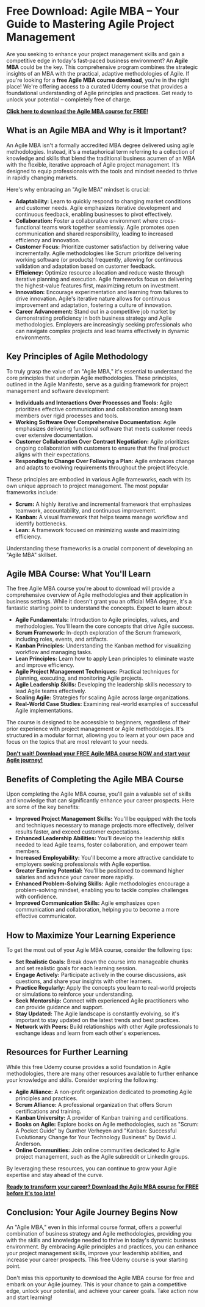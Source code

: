 # Free Download: Agile MBA – Your Guide to Mastering Agile Project Management

Are you seeking to enhance your project management skills and gain a competitive edge in today's fast-paced business environment? An **Agile MBA** could be the key. This comprehensive program combines the strategic insights of an MBA with the practical, adaptive methodologies of Agile. If you're looking for a **free Agile MBA course download**, you're in the right place! We're offering access to a curated Udemy course that provides a foundational understanding of Agile principles and practices. Get ready to unlock your potential – completely free of charge.

[**Click here to download the Agile MBA course for FREE!**](https://udemywork.com/agile-mba)

## What is an Agile MBA and Why is it Important?

An Agile MBA isn't a formally accredited MBA degree delivered using agile methodologies. Instead, it's a metaphorical term referring to a collection of knowledge and skills that blend the traditional business acumen of an MBA with the flexible, iterative approach of Agile project management. It’s designed to equip professionals with the tools and mindset needed to thrive in rapidly changing markets.

Here's why embracing an "Agile MBA" mindset is crucial:

*   **Adaptability:** Learn to quickly respond to changing market conditions and customer needs. Agile emphasizes iterative development and continuous feedback, enabling businesses to pivot effectively.
*   **Collaboration:** Foster a collaborative environment where cross-functional teams work together seamlessly. Agile promotes open communication and shared responsibility, leading to increased efficiency and innovation.
*   **Customer Focus:** Prioritize customer satisfaction by delivering value incrementally. Agile methodologies like Scrum prioritize delivering working software (or products) frequently, allowing for continuous validation and adaptation based on customer feedback.
*   **Efficiency:** Optimize resource allocation and reduce waste through iterative planning and execution. Agile frameworks focus on delivering the highest-value features first, maximizing return on investment.
*   **Innovation:** Encourage experimentation and learning from failures to drive innovation. Agile's iterative nature allows for continuous improvement and adaptation, fostering a culture of innovation.
*   **Career Advancement:** Stand out in a competitive job market by demonstrating proficiency in both business strategy and Agile methodologies. Employers are increasingly seeking professionals who can navigate complex projects and lead teams effectively in dynamic environments.

## Key Principles of Agile Methodology

To truly grasp the value of an "Agile MBA," it's essential to understand the core principles that underpin Agile methodologies. These principles, outlined in the Agile Manifesto, serve as a guiding framework for project management and software development:

*   **Individuals and Interactions Over Processes and Tools:** Agile prioritizes effective communication and collaboration among team members over rigid processes and tools.
*   **Working Software Over Comprehensive Documentation:** Agile emphasizes delivering functional software that meets customer needs over extensive documentation.
*   **Customer Collaboration Over Contract Negotiation:** Agile prioritizes ongoing collaboration with customers to ensure that the final product aligns with their expectations.
*   **Responding to Change Over Following a Plan:** Agile embraces change and adapts to evolving requirements throughout the project lifecycle.

These principles are embodied in various Agile frameworks, each with its own unique approach to project management. The most popular frameworks include:

*   **Scrum:** A highly iterative and incremental framework that emphasizes teamwork, accountability, and continuous improvement.
*   **Kanban:** A visual framework that helps teams manage workflow and identify bottlenecks.
*   **Lean:** A framework focused on minimizing waste and maximizing efficiency.

Understanding these frameworks is a crucial component of developing an "Agile MBA" skillset.

## Agile MBA Course: What You'll Learn

The free Agile MBA course you're about to download will provide a comprehensive overview of Agile methodologies and their application in business settings. While it doesn't grant you an official MBA degree, it's a fantastic starting point to understand the concepts. Expect to learn about:

*   **Agile Fundamentals:** Introduction to Agile principles, values, and methodologies. You'll learn the core concepts that drive Agile success.
*   **Scrum Framework:** In-depth exploration of the Scrum framework, including roles, events, and artifacts.
*   **Kanban Principles:** Understanding the Kanban method for visualizing workflow and managing tasks.
*   **Lean Principles:** Learn how to apply Lean principles to eliminate waste and improve efficiency.
*   **Agile Project Management Techniques:** Practical techniques for planning, executing, and monitoring Agile projects.
*   **Agile Leadership Skills:** Developing the leadership skills necessary to lead Agile teams effectively.
*   **Scaling Agile:** Strategies for scaling Agile across large organizations.
*   **Real-World Case Studies:** Examining real-world examples of successful Agile implementations.

The course is designed to be accessible to beginners, regardless of their prior experience with project management or Agile methodologies. It's structured in a modular format, allowing you to learn at your own pace and focus on the topics that are most relevant to your needs.

[**Don't wait! Download your FREE Agile MBA course NOW and start your Agile journey!**](https://udemywork.com/agile-mba)

## Benefits of Completing the Agile MBA Course

Upon completing the Agile MBA course, you'll gain a valuable set of skills and knowledge that can significantly enhance your career prospects. Here are some of the key benefits:

*   **Improved Project Management Skills:** You'll be equipped with the tools and techniques necessary to manage projects more effectively, deliver results faster, and exceed customer expectations.
*   **Enhanced Leadership Abilities:** You'll develop the leadership skills needed to lead Agile teams, foster collaboration, and empower team members.
*   **Increased Employability:** You'll become a more attractive candidate to employers seeking professionals with Agile expertise.
*   **Greater Earning Potential:** You'll be positioned to command higher salaries and advance your career more rapidly.
*   **Enhanced Problem-Solving Skills:** Agile methodologies encourage a problem-solving mindset, enabling you to tackle complex challenges with confidence.
*   **Improved Communication Skills:** Agile emphasizes open communication and collaboration, helping you to become a more effective communicator.

## How to Maximize Your Learning Experience

To get the most out of your Agile MBA course, consider the following tips:

*   **Set Realistic Goals:** Break down the course into manageable chunks and set realistic goals for each learning session.
*   **Engage Actively:** Participate actively in the course discussions, ask questions, and share your insights with other learners.
*   **Practice Regularly:** Apply the concepts you learn to real-world projects or simulations to reinforce your understanding.
*   **Seek Mentorship:** Connect with experienced Agile practitioners who can provide guidance and support.
*   **Stay Updated:** The Agile landscape is constantly evolving, so it's important to stay updated on the latest trends and best practices.
*   **Network with Peers:** Build relationships with other Agile professionals to exchange ideas and learn from each other's experiences.

## Resources for Further Learning

While this free Udemy course provides a solid foundation in Agile methodologies, there are many other resources available to further enhance your knowledge and skills. Consider exploring the following:

*   **Agile Alliance:** A non-profit organization dedicated to promoting Agile principles and practices.
*   **Scrum Alliance:** A professional organization that offers Scrum certifications and training.
*   **Kanban University:** A provider of Kanban training and certifications.
*   **Books on Agile:** Explore books on Agile methodologies, such as "Scrum: A Pocket Guide" by Gunther Verheyen and "Kanban: Successful Evolutionary Change for Your Technology Business" by David J. Anderson.
*   **Online Communities:** Join online communities dedicated to Agile project management, such as the Agile subreddit or LinkedIn groups.

By leveraging these resources, you can continue to grow your Agile expertise and stay ahead of the curve.

[**Ready to transform your career? Download the Agile MBA course for FREE before it's too late!**](https://udemywork.com/agile-mba)

## Conclusion: Your Agile Journey Begins Now

An "Agile MBA," even in this informal course format, offers a powerful combination of business strategy and Agile methodologies, providing you with the skills and knowledge needed to thrive in today's dynamic business environment. By embracing Agile principles and practices, you can enhance your project management skills, improve your leadership abilities, and increase your career prospects. This free Udemy course is your starting point.

Don't miss this opportunity to download the Agile MBA course for free and embark on your Agile journey. This is your chance to gain a competitive edge, unlock your potential, and achieve your career goals. Take action now and start learning!
